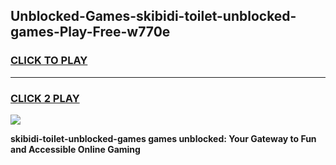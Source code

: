 
## Unblocked-Games-skibidi-toilet-unblocked-games-Play-Free-w770e
<h3>
<a href="https://premium76.site?title=skibidi-toilet-unblocked-games&ref=09A">CLICK TO PLAY</a></h3>
<hr>

<h3>
<a href="https://premium76.site?title=skibidi-toilet-unblocked-games&ref=09A">CLICK 2 PLAY</a>
  
</h3>

<a href="https://premium76.site?title=skibidi-toilet-unblocked-games&ref=09A"><img src="https://clearcache.store/games.png"></a>


**skibidi-toilet-unblocked-games games unblocked: Your Gateway to Fun and Accessible Online Gaming**
